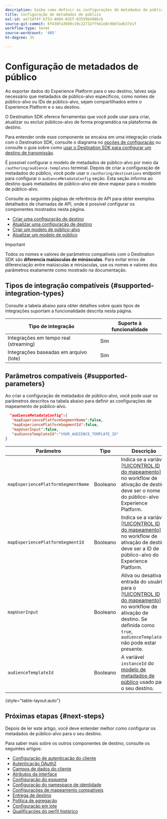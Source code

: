 ```yaml
---
description: Saiba como definir as configurações de metadados de público-alvo para destinos criados com o Destination SDK.
title: Configuração de metadados de público
exl-id: ae71df4f-b753-4084-835f-03559b4986cb
source-git-commit: 8f430fa3949c19c22732ff941e8c9b07adb37e1f
workflow-type: tm+mt
source-wordcount: '405'
ht-degree: 3%

---
```


# Configuração de metadados de público

Ao exportar dados do Experience Platform para o seu destino, talvez seja necessário que metadados de público-alvo específicos, como nomes de público-alvo ou IDs de público-alvo, sejam compartilhados entre o Experience Platform e o seu destino.

O Destination SDK oferece ferramentas que você pode usar para criar, atualizar ou excluir públicos-alvo de forma programática na plataforma de destino.

Para entender onde esse componente se encaixa em uma integração criada com o Destination SDK, consulte o diagrama no [opções de configuração](../configuration-options.md) ou consulte o guia sobre como [usar o Destination SDK para configurar um destino de transmissão](../../guides/configure-destination-instructions.md#create-destination-configuration).

É possível configurar o modelo de metadados de público-alvo por meio da `/authoring/audience-templates` terminal. Depois de criar a configuração de metadados do público, você pode usar o `/authoring/destinations` endpoint para configurar o `audienceMetadataConfig` seção. Esta seção informa ao destino quais metadados de público-alvo ele deve mapear para o modelo de público-alvo.

Consulte as seguintes páginas de referência de API para obter exemplos detalhados de chamadas de API, onde é possível configurar os componentes mostrados nesta página.

* [Criar uma configuração de destino](../../authoring-api/destination-configuration/create-destination-configuration.md)
* [Atualizar uma configuração de destino](../../authoring-api/destination-configuration/update-destination-configuration.md)
* [Criar um modelo de público-alvo](../../metadata-api/create-audience-template.md)
* [Atualizar um modelo de público](../../metadata-api/update-audience-template.md)

>[!IMPORTANT]
>
>Todos os nomes e valores de parâmetros compatíveis com o Destination SDK são **diferencia maiúsculas de minúsculas**. Para evitar erros de diferenciação entre maiúsculas e minúsculas, use os nomes e valores dos parâmetros exatamente como mostrado na documentação.

## Tipos de integração compatíveis {#supported-integration-types}

Consulte a tabela abaixo para obter detalhes sobre quais tipos de integrações suportam a funcionalidade descrita nesta página.

| Tipo de integração | Suporte à funcionalidade |
|---|---|
| Integrações em tempo real (streaming) | Sim |
| Integrações baseadas em arquivo (lote) | Sim |

## Parâmetros compatíveis {#supported-parameters}

Ao criar a configuração de metadados de público-alvo, você pode usar os parâmetros descritos na tabela abaixo para definir as configurações de mapeamento de público-alvo.

```json
  "audienceMetadataConfig":{
   "mapExperiencePlatformSegmentName":false,
   "mapExperiencePlatformSegmentId":false,
   "mapUserInput":false,
   "audienceTemplateId":"YOUR_AUDIENCE_TEMPLATE_ID"
}
```

| Parâmetro | Tipo | Descrição |
|---------|----------|------|
| `mapExperiencePlatformSegmentName` | Booleano | Indica se a variável [[!UICONTROL ID do mapeamento]](../../../ui/activate-segment-streaming-destinations.md#scheduling) no workflow de ativação de destino deve ser o nome do público-alvo Experience Platform. |
| `mapExperiencePlatformSegmentId` | Booleano | Indica se a variável [[!UICONTROL ID do mapeamento]](../../../ui/activate-segment-streaming-destinations.md#scheduling) no workflow de ativação de destino deve ser a ID de público-alvo do Experience Platform. |
| `mapUserInput` | Booleano | Ativa ou desativa a entrada do usuário para o [[!UICONTROL ID do mapeamento]](../../../ui/activate-segment-streaming-destinations.md#scheduling) no workflow de ativação de destino. Se definida como `true`, `audienceTemplateId` não pode estar presente. |
| `audienceTemplateId` | Booleano | A variável `instanceId` do [modelo de metadados de público](../../metadata-api/create-audience-template.md) usado para o seu destino. |

{style="table-layout:auto"}

## Próximas etapas {#next-steps}

Depois de ler este artigo, você deve entender melhor como configurar os metadados de público-alvo para o seu destino.

Para saber mais sobre os outros componentes de destino, consulte os seguintes artigos:

* [Configuração de autenticação do cliente](customer-authentication.md)
* [Autenticação OAuth2](oauth2-authorization.md)
* [Campos de dados do cliente](customer-data-fields.md)
* [Atributos da interface](ui-attributes.md)
* [Configuração do esquema](schema-configuration.md)
* [Configuração do namespace de identidade](identity-namespace-configuration.md)
* [Configurações de mapeamento compatíveis](supported-mapping-configurations.md)
* [Entrega de destino](destination-delivery.md)
* [Política de agregação](aggregation-policy.md)
* [Configuração em lote](batch-configuration.md)
* [Qualificações do perfil histórico](historical-profile-qualifications.md)
